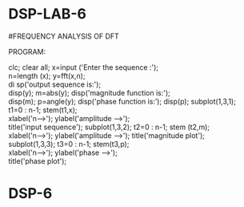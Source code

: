 # DSP-LAB-6

#FREQUENCY ANALYSIS OF DFT

PROGRAM:

 clc; 
clear  all; 
x=input ('Enter the sequence :');  
n=length (x); 
y=fft(x,n);  
di sp('output  sequence is:');  
disp(y); 
m=abs(y); 
disp('magnitude function is:');  
disp(m); 
p=angle(y); 
disp('phase  function  is:’); 
disp(p); 
subplot(1,3,1);  
t1=0 : n-1; 
stem(t1,x);  
xlabel('n-->'); 
ylabel('amplitude -->');  
title('input sequence'); 
subplot(1,3,2); 
t2=0 : n-1; 
stem (t2,m);  
xlabel('n-->'); 
ylabel('amplitude -->'); 
title('magnitude plot');  
subplot(1,3,3); 
t3=0 : n-1; 
stem(t3,p);  
xlabel('n-->'); 
ylabel('phase -->');  
title('phase  plot');
# DSP-6
